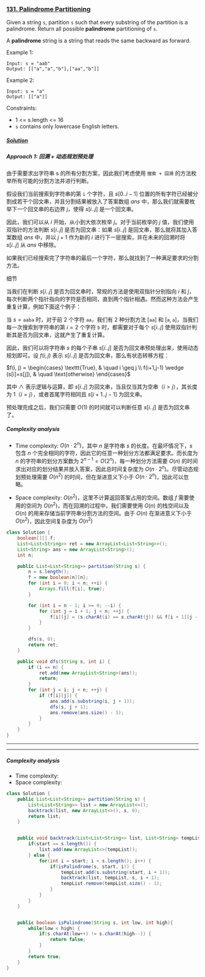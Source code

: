 ### [131. Palindrome Partitioning](https://leetcode.com/problems/palindrome-partitioning/)

Given a string `s`, partition `s` such that every substring of the partition is a palindrome. Return all possible **palindrome** partitioning of `s`.

A **palindrome** string is a string that reads the same backward as forward.

 

Example 1:
```
Input: s = "aab"
Output: [["a","a","b"],["aa","b"]]
```
Example 2:
```
Input: s = "a"
Output: [["a"]]
```

Constraints:

- 1 <= s.length <= 16
- `s` contains only lowercase English letters.

##### [Solution](https://leetcode-cn.com/problems/palindrome-partitioning/solution/fen-ge-hui-wen-chuan-by-leetcode-solutio-6jkv/)

##### Approach 1: 回溯 + 动态规划预处理
由于需要求出字符串 s 的所有分割方案，因此我们考虑使用 `搜索 + 回溯` 的方法枚举所有可能的分割方法并进行判断。

假设我们当前搜索到字符串的第 `i` 个字符，且 $s[0..i-1]$ 位置的所有字符已经被分割成若干个回文串，并且分割结果被放入了答案数组 $\textit{ans}$ 中，那么我们就需要枚举下一个回文串的右边界 $j$，使得 $s[i..j]$ 是一个回文串。

因此，我们可以从 $i$ 开始，从小到大依次枚举 $j$。对于当前枚举的 $j$ 值，我们使用双指针的方法判断 $s[i..j]$ 是否为回文串：如果 $s[i..j]$ 是回文串，那么就将其加入答案数组 $\textit{ans}$ 中，并以 $j+1$ 作为新的 $i$ 进行下一层搜索，并在未来的回溯时将 $s[i..j]$ 从 $\textit{ans}$ 中移除。

如果我们已经搜索完了字符串的最后一个字符，那么就找到了一种满足要求的分割方法。

细节

当我们在判断 $s[i..j]$ 是否为回文串时，常规的方法是使用双指针分别指向 $i$ 和 $j$，每次判断两个指针指向的字符是否相同，直到两个指针相遇。然而这种方法会产生重复计算，例如下面这个例子：

当 $s = \texttt{aaba}$ 时，对于前 2 个字符 $\texttt{aa}$，我们有 2 种分割方法 $[\texttt{aa}]$ 和 $[\texttt{a}, \texttt{a}]$，当我们每一次搜索到字符串的第 $i=2$ 个字符 $\texttt{b}$ 时，都需要对于每个 $s[i..j]$ 使用双指针判断其是否为回文串，这就产生了重复计算。

因此，我们可以将字符串 $s$ 的每个子串 $s[i..j]$ 是否为回文串预处理出来，使用动态规划即可。设 $f(i, j)$ 表示 $s[i..j]$ 是否为回文串，那么有状态转移方程：

$f(i, j) = \begin{cases} \texttt{True}, & \quad i \geq j \\ f(i+1,j-1) \wedge (s[i]=s[j]), & \quad \text{otherwise} \end{cases}$
 

其中 $\wedge$ 表示逻辑与运算，即 $s[i..j]$ 为回文串，当且仅当其为空串（$i>j$），其长度为 1（$i=j$），或者首尾字符相同且 $s[i+1..j-1]$ 为回文串。

预处理完成之后，我们只需要 $O(1)$ 的时间就可以判断任意 $s[i..j]$ 是否为回文串了。

##### Complexity analysis

- Time complexity: $O(n \cdot 2^n)$，其中 $n$ 是字符串 $s$ 的长度。在最坏情况下，$s$ 包含 $n$ 个完全相同的字符，因此它的任意一种划分方法都满足要求。而长度为 $n$ 的字符串的划分方案数为 $2^{n-1}=O(2^n)$，每一种划分方法需要 $O(n)$ 的时间求出对应的划分结果并放入答案，因此总时间复杂度为 $O(n \cdot 2^n)$。尽管动态规划预处理需要 $O(n^2)$ 的时间，但在渐进意义下小于 $O(n \cdot 2^n)$，因此可以忽略。

- Space complexity: $O(n^2)$，这里不计算返回答案占用的空间。数组 $f$ 需要使用的空间为 $O(n^2)$，而在回溯的过程中，我们需要使用 $O(n)$ 的栈空间以及 $O(n)$ 的用来存储当前字符串分割方法的空间。由于 $O(n)$ 在渐进意义下小于 $O(n^2)$，因此空间复杂度为 $O(n^2)$


```java
class Solution {
    boolean[][] f;
    List<List<String>> ret = new ArrayList<List<String>>();
    List<String> ans = new ArrayList<String>();
    int n;

    public List<List<String>> partition(String s) {
        n = s.length();
        f = new boolean[n][n];
        for (int i = 0; i < n; ++i) {
            Arrays.fill(f[i], true);
        }

        for (int i = n - 1; i >= 0; --i) {
            for (int j = i + 1; j < n; ++j) {
                f[i][j] = (s.charAt(i) == s.charAt(j)) && f[i + 1][j - 1];
            }
        }

        dfs(s, 0);
        return ret;
    }

    public void dfs(String s, int i) {
        if (i == n) {
            ret.add(new ArrayList<String>(ans));
            return;
        }
        for (int j = i; j < n; ++j) {
            if (f[i][j]) {
                ans.add(s.substring(i, j + 1));
                dfs(s, j + 1);
                ans.remove(ans.size() - 1);
            }
        }
    }
}

```

---
---







##### Complexity analysis
- Time complexity:
- Space complexity:

```java
class Solution {
    public List<List<String>> partition(String s) {
        List<List<String>> list = new ArrayList<>();
        backtrack(list, new ArrayList<>(), s, 0);
        return list;
    }


    public void backtrack(List<List<String>> list, List<String> tempList, String s, int start) {
        if(start == s.length()) {
            list.add(new ArrayList<>(tempList));
        } else {
            for(int i = start; i < s.length(); i++) {
                if(isPalindrome(s, start, i)) {
                    tempList.add(s.substring(start, i + 1));
                    backtrack(list, tempList, s, i + 1);
                    tempList.remove(tempList.size() - 1);
                }     
            }
        }
    }


    public boolean isPalindrome(String s, int low, int high){
        while(low < high) {
            if(s.charAt(low++) != s.charAt(high--)) {
                return false;
            }
        }
        return true;
    } 
}
```